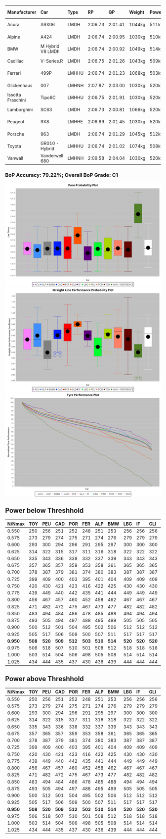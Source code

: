 |Manufacturer|Car|Type|RP|QP|Weight|Power¹|Threshhold|PINC|Power²|E/Stint|AVG Vmax|FDS|RDLC|L/Stint|BOP-Grade|ModelAccuracy|ModelPoints|Match%|
|:-|:-|:-|:-|:-|:-|:-|:-|:-|:-|:-|:-|:-|:-|:-|:-|:-|:-|:-|
|Acura|ARX06|LMDH|2:06.73|2:01.41|1044kg|511kw|210.0kph|0%|511kw|904MJ|299.57kph-316.02kph|-|1.02|25|-C2|100.00%|995|72.91%|
|Alpine|A424|LMDH|2:06.74|2:00.95|1030kg|510kw|210.0kph|0%|510kw|900MJ|301.19kph-320.83kph|-|1.03|25|~A1|81.46%|523|97.04%|
|BMW|M Hybrid V8 LMDh|LMDH|2:06.74|2:00.92|1049kg|514kw|210.0kph|0%|514kw|898MJ|296.50kph-318.94kph|-|1.02|25|-B1|98.60%|1690|87.35%|
|Cadillac|V-Series.R|LMDH|2:06.75|2:01.26|1043kg|509kw|210.0kph|0%|509kw|883MJ|295.26kph-318.38kph|-|1.02|25|-B1|98.38%|1765|88.87%|
|Ferrari|499P|LMHHU|2:06.74|2:01.23|1068kg|503kw|210.0kph|0%|503kw|886MJ|297.82kph-319.05kph|190kph|1.02|25|-A2|92.24%|2247|91.36%|
|Glickenhaus|007|LMHNH|2:07.87|2:03.00|1030kg|520kw|210.0kph|0%|520kw|913MJ|305.94kph-317.26kph|-|0.96|25|+E2|96.18%|554|54.30%|
|Issotta Fraschini|Tipo6C|LMHHU|2:06.75|2:01.91|1030kg|520kw|210.0kph|0%|520kw|917MJ|303.65kph-313.81kph|150kph|1.08|25|+A2|66.67%|96|92.69%|
|Lamborghini|SC63|LMDH|2:06.73|2:00.81|1066kg|520kw|210.0kph|0%|520kw|902MJ|297.50kph-314.77kph|-|1.02|25|-B1|96.77%|419|88.53%|
|Peugeot|9X8|LMHHE|2:06.69|2:01.45|1030kg|520kw|210.0kph|0%|520kw|910MJ|297.88kph-320.25kph|100kph|1.04|25|-A2|87.65%|1795|91.48%|
|Porsche|963|LMDH|2:06.74|2:01.29|1045kg|512kw|210.0kph|0%|512kw|895MJ|297.17kph-319.46kph|-|1.02|25|-B1|96.81%|5438|89.28%|
|Toyota|GR010 - Hybrid|LMHHU|2:06.74|2:01.02|1074kg|508kw|210.0kph|0%|508kw|901MJ|295.43kph-325.70kph|190kph|1.02|25|-A2|86.04%|1751|94.80%|
|Vanwall|Vanderwell 680|LMHNH|2:09.58|2:04.04|1030kg|520kw|210.0kph|0%|520kw|901MJ|292.00kph-313.56kph|-|1.02|25|+Ω1|91.42%|501|1.97%|

### BoP Accuracy: 79.22%; Overall BoP Grade: C1
![PACECHART](./IMG/AUTO.png)
![STRAIGHTLINEPERFORMANCECHART](./IMG/AUTO_sp.png)
![TYREPERFORMANCECHART](./IMG/AUTO_tw.png)

## Power below Threshhold
|N/Nmax|TOY|PEU|CAD|POR|FER|ALP|BMW|LBG|IF|GLI|VAN|ACU|
|:-|:-|:-|:-|:-|:-|:-|:-|:-|:-|:-|:-|:-|
|0.550|250|256|251|252|248|251|253|256|256|256|256|252|
|0.575|273|279|274|275|271|274|276|279|279|279|279|275|
|0.600|293|300|294|296|291|295|297|300|300|300|300|295|
|0.625|314|322|315|317|311|316|318|322|322|322|322|316|
|0.650|335|343|336|338|332|337|339|343|343|343|343|337|
|0.675|357|365|357|359|353|358|361|365|365|365|365|359|
|0.700|378|387|379|381|374|380|383|387|387|387|387|380|
|0.725|399|409|400|403|395|401|404|409|409|409|409|402|
|0.750|420|430|421|423|416|422|425|430|430|430|430|422|
|0.775|439|449|440|442|435|441|444|449|449|449|449|441|
|0.800|456|467|457|460|452|458|462|467|467|467|467|459|
|0.825|471|482|472|475|467|473|477|482|482|482|482|474|
|0.850|483|494|484|486|478|485|488|494|494|494|494|485|
|0.875|493|505|494|497|488|495|499|505|505|505|505|496|
|0.900|500|512|501|504|495|502|506|512|512|512|512|503|
|0.925|505|517|506|509|500|507|511|517|517|517|517|508|
|**0.950**|**508**|**520**|**509**|**512**|**503**|**510**|**514**|**520**|**520**|**520**|**520**|**511**|
|0.975|506|518|507|510|501|508|512|518|518|518|518|509|
|1.000|503|514|504|506|498|505|508|514|514|514|514|505|
|1.025|434|444|435|437|430|436|439|444|444|444|444|436|

## Power above Threshhold
|N/Nmax|TOY|PEU|CAD|POR|FER|ALP|BMW|LBG|IF|GLI|VAN|ACU|
|:-|:-|:-|:-|:-|:-|:-|:-|:-|:-|:-|:-|:-|
|0.550|250|256|251|252|248|251|253|256|256|256|256|252|
|0.575|273|279|274|275|271|274|276|279|279|279|279|275|
|0.600|293|300|294|296|291|295|297|300|300|300|300|295|
|0.625|314|322|315|317|311|316|318|322|322|322|322|316|
|0.650|335|343|336|338|332|337|339|343|343|343|343|337|
|0.675|357|365|357|359|353|358|361|365|365|365|365|359|
|0.700|378|387|379|381|374|380|383|387|387|387|387|380|
|0.725|399|409|400|403|395|401|404|409|409|409|409|402|
|0.750|420|430|421|423|416|422|425|430|430|430|430|422|
|0.775|439|449|440|442|435|441|444|449|449|449|449|441|
|0.800|456|467|457|460|452|458|462|467|467|467|467|459|
|0.825|471|482|472|475|467|473|477|482|482|482|482|474|
|0.850|483|494|484|486|478|485|488|494|494|494|494|485|
|0.875|493|505|494|497|488|495|499|505|505|505|505|496|
|0.900|500|512|501|504|495|502|506|512|512|512|512|503|
|0.925|505|517|506|509|500|507|511|517|517|517|517|508|
|**0.950**|**508**|**520**|**509**|**512**|**503**|**510**|**514**|**520**|**520**|**520**|**520**|**511**|
|0.975|506|518|507|510|501|508|512|518|518|518|518|509|
|1.000|503|514|504|506|498|505|508|514|514|514|514|505|
|1.025|434|444|435|437|430|436|439|444|444|444|444|436|
